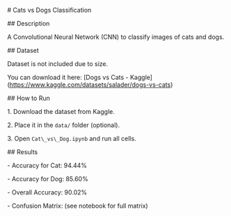 \# Cats vs Dogs Classification



\## Description

A Convolutional Neural Network (CNN) to classify images of cats and dogs.



\## Dataset

Dataset is not included due to size.  

You can download it here: \[Dogs vs Cats - Kaggle](https://www.kaggle.com/datasets/salader/dogs-vs-cats)



\## How to Run

1\. Download the dataset from Kaggle.

2\. Place it in the `data/` folder (optional).

3\. Open `Cat\_vs\_Dog.ipynb` and run all cells.



\## Results

\- Accuracy for Cat: 94.44%

\- Accuracy for Dog: 85.60%

\- Overall Accuracy: 90.02%

\- Confusion Matrix: (see notebook for full matrix)



